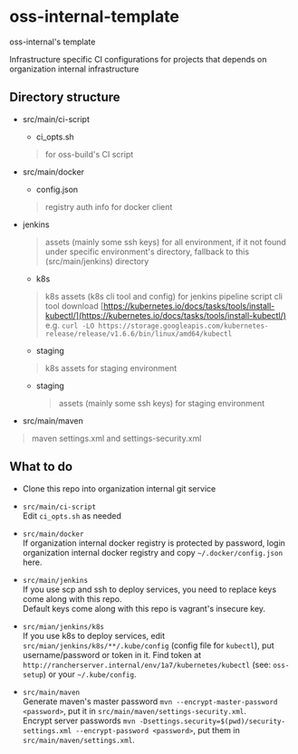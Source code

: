 
# oss-internal-template
oss-internal's template

Infrastructure specific CI configurations for projects that depends on organization internal infrastructure

## Directory structure

- src/main/ci-script
  - ci_opts.sh
  > for oss-build's CI script

- src/main/docker
  - config.json
  > registry auth info for docker client

- jenkins
  > assets (mainly some ssh keys) for all environment, 
  > if it not found under specific environment's directory, 
  > fallback to this (src/main/jenkins) directory
  - k8s
  > k8s assets (k8s cli tool and config) for jenkins pipeline script
  > cli tool download [https://kubernetes.io/docs/tasks/tools/install-kubectl/](https://kubernetes.io/docs/tasks/tools/install-kubectl/)
  > e.g. `curl -LO https://storage.googleapis.com/kubernetes-release/release/v1.6.6/bin/linux/amd64/kubectl`
    - staging
    > k8s assets for staging environment
  - staging
    > assets (mainly some ssh keys) for staging environment

- src/main/maven
> maven settings.xml and settings-security.xml

## What to do

- Clone this repo into organization internal git service

- `src/main/ci-script`  
  Edit `ci_opts.sh` as needed

- `src/main/docker`  
  If organization internal docker registry is protected by password, 
  login organization internal docker registry and copy `~/.docker/config.json` here.

- `src/main/jenkins`  
  If you use scp and ssh to deploy services, you need to replace keys come along with this repo.  
  Default keys come along with this repo is vagrant's insecure key.

- `src/mian/jenkins/k8s`  
  If you use k8s to deploy services,
  edit `src/mian/jenkins/k8s/**/.kube/config` (config file for `kubectl`), put username/password or token in it.
  Find token at `http://rancherserver.internal/env/1a7/kubernetes/kubectl` (see: `oss-setup`) or your `~/.kube/config`.

- `src/main/maven`  
  Generate maven's master password `mvn --encrypt-master-password <password>`, put it in `src/main/maven/settings-security.xml`.  
  Encrypt server passwords `mvn -Dsettings.security=$(pwd)/security-settings.xml --encrypt-password <password>`, put them in `src/main/maven/settings.xml`.
